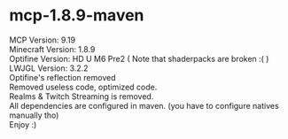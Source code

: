 # mcp-1.8.9-maven
MCP Version: 9.19  
Minecraft Version: 1.8.9  
Optifine Version: HD U M6 Pre2  ( Note that shaderpacks are broken :( )
LWJGL Version: 3.2.2  
Optifine's reflection removed  
Removed useless code, optimized code.  
Realms & Twitch Streaming is removed.  
All dependencies are configured in maven. (you have to configure natives manually tho)  
Enjoy :)

